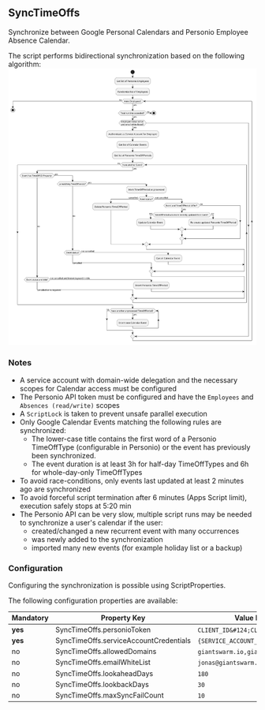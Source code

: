 
## SyncTimeOffs

Synchronize between Google Personal Calendars and Personio Employee Absence Calendar.

The script performs bidirectional synchronization based on the following algorithm:
![SyncTimeOffs Algorithm Action Diagram](./sync-timeoffs.svg)

### Notes

* A service account with domain-wide delegation and the necessary scopes for Calendar access must be configured
* The Personio API token must be configured and have the `Employees` and `Absences (read/write)` scopes 
* A `ScriptLock` is taken to prevent unsafe parallel execution
* Only Google Calendar Events matching the following rules are synchronized:
  * The lower-case title contains the first word of a Personio TimeOffType (configurable in Personio) or the event has previously been synchronized.
  * The event duration is at least 3h for half-day TimeOffTypes and 6h for whole-day-only TimeOffTypes
* To avoid race-conditions, only events last updated at least 2 minutes ago are synchronized
* To avoid forceful script termination after 6 minutes (Apps Script limit), execution safely stops at 5:20 min
* The Personio API can be very slow, multiple script runs may be needed to synchronize a user's calendar if the user:
  * created/changed a new recurrent event with many occurrences
  * was newly added to the synchronization
  * imported many new events (for example holiday list or a backup)


### Configuration

Configuring the synchronization is possible using ScriptProperties.

The following configuration properties are available:

| Mandatory | Property Key                             | Value Example or Default                       |
|-----------|------------------------------------------|------------------------------------------------|
| **yes**   | SyncTimeOffs.personioToken               | `CLIENT_ID&#124;CLIENT_SECRET`                      |
| **yes**   | SyncTimeOffs.serviceAccountCredentials   | `{SERVICE_ACCOUNT_CREDENTIALS_FILE_CONTENT...}`|
| no        | SyncTimeOffs.allowedDomains              | `giantswarm.io,giantswarm.com`                 |
| no        | SyncTimeOffs.emailWhiteList              | `jonas@giantswarm.io,marcel@giantswarm.io`     |
| no        | SyncTimeOffs.lookaheadDays               | `180`                                          |
| no        | SyncTimeOffs.lookbackDays                | `30`                                           |
| no        | SyncTimeOffs.maxSyncFailCount            | `10`                                           |

